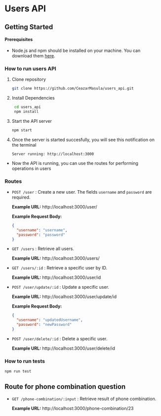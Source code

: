# Users API

## Getting Started

#### Prerequisites

- Node.js and npm should be installed on your machine. You can download them [here](https://nodejs.org/).

### How to run users API

1. Clone repository

   ```bash
   git clone https://github.com/CeazarMasula/users_api.git
   ```

2. Install Dependencies

   ```bash
    cd users_api
    npm install
   ```

3. Start the API server

   ```bash
   npm start
   ```

4. Once the server is started succesfully, you will see this notification on the terminal
   ```arduino
   Server running: http://localhost:3000
   ```

- Now the API is running, you can use the routes for performing operations in users

### Routes

- `POST /user` : Create a new user. The fields `username` and `password` are required.

  **Example URL:** http://localhost:3000/user/

  **Example Request Body:**

  ```json
  {
    "username": "username",
    "password": "password"
  }
  ```

- `GET /users` : Retrieve all users.

  **Example URL:** http://localhost:3000/users/

- `GET /users/:id` : Retrieve a specific user by ID.

  **Example URL:** http://localhost:3000/user/id

- `POST /user/update/:id` : Update a specific user.

  **Example URL:** http://localhost:3000/user/update/id

  **Example Request Body:**

  ```json
  {
    "username": "updatedUsername",
    "password": "newPassword"
  }
  ```

- `POST /user/delete/:id` : Delete a specific user.

  **Example URL:** http://localhost:3000/user/delete/id

### How to run tests

```bash
npm run test
```

## Route for phone combination question

- `GET /phone-combination/:input` : Retrieve result of phone combination.

  **Example URL:** http://localhost:3000/phone-combination/23
